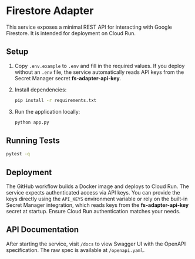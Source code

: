 # Firestore Adapter

This service exposes a minimal REST API for interacting with Google Firestore. It is intended for deployment on Cloud Run.

## Setup

1. Copy `.env.example` to `.env` and fill in the required values. If you deploy
   without an `.env` file, the service automatically reads API keys from the
   Secret Manager secret **fs-adapter-api-key**.

2. Install dependencies:
   ```bash
   pip install -r requirements.txt
   ```
3. Run the application locally:
   ```bash
   python app.py
   ```

## Running Tests

```bash
pytest -q
```

## Deployment
The GitHub workflow builds a Docker image and deploys to Cloud Run. The service expects authenticated access via API keys. You can provide the keys directly using the `API_KEYS` environment variable or rely on the built-in Secret Manager integration, which reads keys from the **fs-adapter-api-key** secret at startup. Ensure Cloud Run authentication matches your needs.

## API Documentation

After starting the service, visit `/docs` to view Swagger UI with the OpenAPI
specification. The raw spec is available at `/openapi.yaml`.


